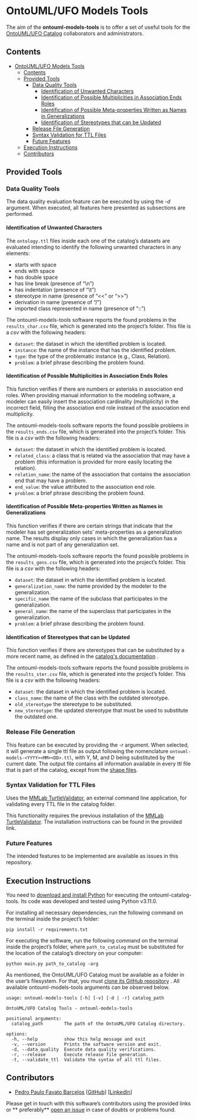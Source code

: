 # OntoUML/UFO Models Tools

The aim of the **ontouml-models-tools** is to offer a set of useful tools for
the [OntoUML/UFO Catalog](https://github.com/unibz-core/ontouml-models) collaborators and administrators.

## Contents

- [OntoUML/UFO Models Tools](#ontoumlufo-models-tools)
    - [Contents](#contents)
    - [Provided Tools](#provided-tools)
        - [Data Quality Tools](#data-quality-tools)
            - [Identification of Unwanted Characters](#identification-of-unwanted-characters)
            - [Identification of Possible Multiplicities in Association Ends Roles](#identification-of-possible-multiplicities-in-association-ends-roles)
            - [Identification of Possible Meta-properties Written as Names in Generalizations](#identification-of-possible-meta-properties-written-as-names-in-generalizations)
            - [Identification of Stereotypes that can be Updated](#identification-of-stereotypes-that-can-be-updated)
        - [Release File Generation](#release-file-generation)
        - [Syntax Validation for TTL Files](#syntax-validation-for-ttl-files)
        - [Future Features](#future-features)
    - [Execution Instructions](#execution-instructions)
    - [Contributors](#contributors)

## Provided Tools

### Data Quality Tools

The data quality evaluation feature can be executed by using the *-d* argument. When executed, all features here
presented as subsections are performed.

#### Identification of Unwanted Characters

The `ontology.ttl` files inside each one of the catalog’s datasets are evaluated intending to identify the following
unwanted characters in any elements:

- starts with space
- ends with space
- has double space
- has line break (presence of “\n”)
- has indentation (presence of “\t”)
- stereotype in name (presence of “\<\<” or “\>\>”)
- derivation in name (presence of “/”)
- imported class represented in name (presence of “::”)

The ontouml-models-tools software reports the found problems in the `results_char.csv` file, which is generated into the
project’s folder. This file is a *csv* with the following headers:

- `dataset`: the dataset in which the identified problem is located.
- `instance`: the name of the instance that has the identified problem.
- `type`: the type of the problematic instance (e.g., Class, Relation).
- `problem`: a brief phrase describing the problem found.

#### Identification of Possible Multiplicities in Association Ends Roles

This function verifies if there are numbers or asterisks in association end roles. When providing manual information to
the modeling software, a modeler can easily insert the association cardinality (multiplicity) in the incorrect field,
filling the association end role instead of the association end multiplicity.

The ontouml-models-tools software reports the found possible problems in the `results_ends.csv` file, which is generated
into the project’s folder. This file is a *csv* with the following headers:

- `dataset`: the dataset in which the identified problem is located.
- `related_class`: a class that is related via the association that may have a problem (this information is provided for
  more easily locating the relation).
- `relation_name`: the name of the association that contains the association end that may have a problem.
- `end_value`: the value attributed to the association end role.
- `problem`: a brief phrase describing the problem found.

#### Identification of Possible Meta-properties Written as Names in Generalizations

This function verifies if there are certain strings that indicate that the modeler has set generalization sets'
meta-properties as a generalization name. The results display only cases in which the generalization has a name and is
not part of any generalization set.

The ontouml-models-tools software reports the found possible problems in the `results_gens.csv` file, which is generated
into the project’s folder. This file is a *csv* with the following headers:

- `dataset`: the dataset in which the identified problem is located.
- `generalization_name`: the name provided by the modeler to the generalization.
- `specific_name` the name of the subclass that participates in the generalization.
- `general_name`: the name of the superclass that participates in the generalization.
- `problem`: a brief phrase describing the problem found.

#### Identification of Stereotypes that can be Updated

This function verifies if there are stereotypes that can be substituted by a more recent name, as defined in
the [catalog's documentation](https://github.com/OntoUML/ontouml-models/wiki/Frequently-Asked-Questions#how-do-i-document-stereotypes-that-are-not-part-of-the-current-ontouml-profile)
.

The ontouml-models-tools software reports the found possible problems in the `results_ster.csv` file, which is generated
into the project’s folder. This file is a *csv* with the following headers:

- `dataset`: the dataset in which the identified problem is located.
- `class_name`: the name of the class with the outdated stereotype.
- `old_stereotype` the stereotype to be substituted.
- `new_stereotype`: the updated stereotype that must be used to substitute the outdated one.

### Release File Generation

This feature can be executed by providing the *-r* argument. When selected, it will generate a single ttl file as output
following the nomenclature `ontouml-models-<YYYY><MM><DD>.ttl`, with Y, M, and D being substituted by the current
date. The output file contains all information available in every ttl file that is part of the catalog, except from
the [shape files](https://github.com/OntoUML/ontouml-models/tree/master/shapes).

### Syntax Validation for TTL Files

Uses the [MMLab TurtleValidator](https://github.com/MMLab/TurtleValidator), an external command line application, for validating every TTL file in the catalog folder.

This functionality requires the previous installation of the [MMLab TurtleValidator](https://github.com/MMLab/TurtleValidator). The installation instructions can be found in the provided link.

### Future Features

The intended features to be implemented are available as issues in this repository.

## Execution Instructions

You need to [download and install Python](https://www.python.org/downloads/) for executing the ontouml-catalog-tools.
Its code was developed and tested using Python v3.11.0.

For installing all necessary dependencies, run the following command on the terminal inside the project’s folder:

```text
pip install -r requirements.txt
```

For executing the software, run the following command on the terminal inside the project’s folder,
where `path_to_catalog` must be substituted for the location of the catalog’s directory on your computer:

```text
python main.py path_to_catalog -arg
```

As mentioned, the OntoUML/UFO Catalog must be available as a folder in the user’s filesystem. For that, you
must [clone its GitHub repository](https://docs.github.com/en/repositories/creating-and-managing-repositories/cloning-a-repository)
. All available ontouml-models-tools arguments can be observed below.

```text
usage: ontouml-models-tools [-h] [-v] [-d | -r] catalog_path

OntoUML/UFO Catalog Tools - ontouml-models-tools

positional arguments:
  catalog_path        The path of the OntoUML/UFO Catalog directory.

options:
  -h, --help          show this help message and exit
  -v, --version       Prints the software version and exit.
  -d, --data_quality  Execute data quality verifications.
  -r, --release       Execute release file generation.
  -t, --validate_ttl  Validate the syntax of all ttl files.
```

## Contributors

- [Pedro Paulo Favato Barcelos](https://orcid.org/0000-0003-2736-7817) [[GitHub](https://github.com/pedropaulofb)] [[LinkedIn](https://www.linkedin.com/in/pedropaulofavatobarcelos/)]

Please get in touch with this software’s contributors using the provided links or **
preferably** [open an issue](https://github.com/unibz-core/ontouml-models-tools/issues/) in case of doubts or problems
found.
